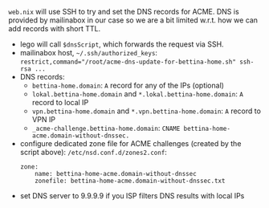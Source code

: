 `web.nix` will use SSH to try and set the DNS records for ACME. DNS is provided
by mailinabox in our case so we are a bit limited w.r.t. how we can add records
with short TTL.

- lego will call `$dnsScript`, which forwards the request via SSH.
- mailinabox host, `~/.ssh/authorized_keys`: `restrict,command="/root/acme-dns-update-for-bettina-home.sh" ssh-rsa ...`
- DNS records:
    - `bettina-home.domain`: `A` record for any of the IPs (optional)
    - `lokal.bettina-home.domain` and `*.lokal.bettina-home.domain`: `A` record to local IP
    - `vpn.bettina-home.domain` and `*.vpn.bettina-home.domain`: `A` record to VPN IP
    - `_acme-challenge.bettina-home.domain`: `CNAME bettina-home-acme.domain-without-dnssec.`
- configure dedicated zone file for ACME challenges (created by the script above): `/etc/nsd.conf.d/zones2.conf`:
    ```
    zone:
        name: bettina-home-acme.domain-without-dnssec
        zonefile: bettina-home-acme.domain-without-dnssec.txt
    ```
- set DNS server to 9.9.9.9 if you ISP filters DNS results with local IPs
